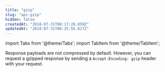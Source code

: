 ```yaml
---
title: "gzip"
slug: "api-gzip"
hidden: false
createdAt: "2018-07-31T08:17:28.059Z"
updatedAt: "2018-07-31T08:25:55.817Z"
---
```


import Tabs from '@theme/Tabs';
import TabItem from '@theme/TabItem';

Response payloads are not compressed by default.
However, you can request a gzipped response by sending a `Accept-Encoding: gzip` header with your request.
